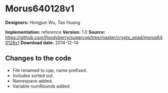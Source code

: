 # Morus640128v1

**Designers:** Hongjun Wu, Tao Huang

**Implementation:** reference
**Version:** 1.0
**Source:** https://github.com/floodyberry/supercop/tree/master/crypto_aead/morus640128v1
**Download date:** 2014-12-14

## Changes to the code

* File renamed to cpp, name prefixed.
* Includes sorted out.
* Namespace added.
* Variable numRounds added.
